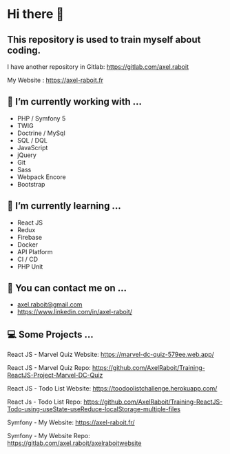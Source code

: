 Hi there 👋
===========

This repository is used to train myself about coding.
-----------------------------------------------------

I have another repository in Gitlab: https://gitlab.com/axel.raboit

My Website : https://axel-raboit.fr



🔭 I’m currently working with ...
------------------------------

- PHP / Symfony 5
- TWIG 
- Doctrine / MySql 
- SQL / DQL
- JavaScript
- jQuery 
- Git
- Sass
- Webpack Encore
- Bootstrap 

🌱 I’m currently learning ...
--------------------------

- React JS
- Redux
- Firebase
- Docker
- API Platform
- CI / CD
- PHP Unit

👯 You can contact me on ...
-------------------------

- axel.raboit@gmail.com
- https://www.linkedin.com/in/axel-raboit/

💻 Some Projects ...
-------------------------

React JS - Marvel Quiz Website: https://marvel-dc-quiz-579ee.web.app/

React JS - Marvel Quiz Repo: https://github.com/AxelRaboit/Training-ReactJS-Project-Marvel-DC-Quiz

React JS - Todo List Website: https://toodoolistchallenge.herokuapp.com/

React Js - Todo List Repo: https://github.com/AxelRaboit/Training-ReactJS-Todo-using-useState-useReduce-localStorage-multiple-files

Symfony - My Website: https://axel-raboit.fr/

Symfony - My Website Repo: https://gitlab.com/axel.raboit/axelraboitwebsite
